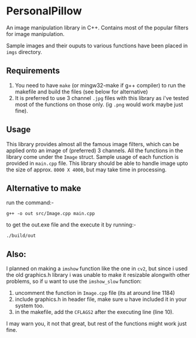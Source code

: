 # PersonalPillow
An image manipulation library in C++. Contains most of the popular filters for image manipulation.

Sample images and their ouputs to various functions have been placed in ```imgs``` directory.

## Requirements
1. You need to have ```make``` (or mingw32-make if g++ compiler) to run the makefile and build the files (see below for alternative)
2. It is preferred to use 3 channel ```.jpg``` files with this library as i've tested most of the functions on those only. (ig ```.png``` would work maybe just fine).
## Usage
This library provides almost all the famous image filters, which can be applied onto an image of (preferred) 3 channels. All the functions in the library come under the ```Image``` struct.
Sample usage of each function is provided in ```main.cpp``` file. This library should be able to handle image upto the size of approx. ```8000 X 4000```, but may take time in processing.
## Alternative to make
run the command:-

```g++ -o out src/Image.cpp main.cpp```

to get the out.exe file and the execute it by running:-

```./build/out```
## Also:
I planned on making a ```imshow``` function like the one in ```cv2```, but since i used the old graphics.h library i was unable to make it resizable alongwith other problems, so if u want to use the ```imshow_slow``` function:
1. uncomment the function in ```Image.cpp``` file (its at around line 1184)
2. include graphics.h in header file, make sure u have included it in your system too.
3. in the makefile, add the ```CFLAGS2``` after the executing line (line 10).

I may warn you, it not that great, but rest of the functions might work just fine.
